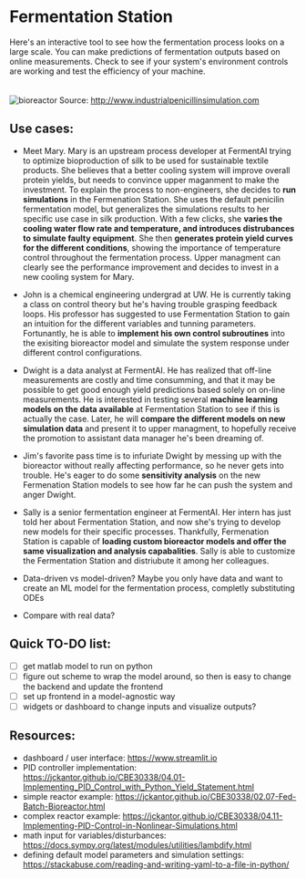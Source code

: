 # Fermentation Station
Here's an interactive tool to see how the fermentation process looks on a large scale. You can make predictions of fermentation outputs based on online measurements.
Check to see if your system's environment controls are working and test the efficiency of your machine.
\
\
\
![bioreactor](http://www.industrialpenicillinsimulation.com/images/IndPenSim_input_outputs_V2.png)
Source: http://www.industrialpenicillinsimulation.com
## Use cases:

- Meet Mary. Mary is an upstream process developer at FermentAI trying to optimize bioproduction of silk to be used for sustainable textile products. She believes that a better cooling system will improve overall protein yields, but needs to convince upper maganment to make the investment. To explain the process to non-engineers, she decides to __run simulations__ in the Fermenation Station. She uses the default penicilin fermentation model, but generalizes the simulations results to her specific use case in silk production. With a few clicks, she __varies the cooling water flow rate and temperature, and introduces distrubances to simulate faulty equipment__. She then __generates protein yield curves for the different conditions__, showing the importance of temperature control throughout the fermentation process. Upper managment can clearly see the performance improvement and decides to invest in a new cooling system for Mary.

- John is a chemical engineering undergrad at UW. He is currently taking a class on control theory but he's having trouble grasping feedback loops. His professor has suggested to use Fermentation Station to gain an intuition for the different variables and tunning parameters. Fortunantly, he is able to __implement his own control subroutines__ into the exisiting bioreactor model and simulate the system response under different control configurations.

- Dwight is a data analyst at FermentAI. He has realized that off-line measurements are costly and time consumming, and that it may be possible to get good enough yield predictions based solely on on-line measurements. He is interested in testing several __machine learning models on the data available__ at Fermentation Station to see if this is actually the case. Later, he will __compare the different models on new simulation data__ and present it to upper managment, to hopefully receive the promotion to assistant data manager he's been dreaming of. 

- Jim's favorite pass time is to infuriate Dwight by messing up with the bioreactor without really affecting performance, so he never gets into trouble. He's eager to do some __sensitivity analysis__ on the new Fermenation Station models to see how far he can push the system and anger Dwight.

- Sally is a senior fermentation engineer at FermentAI. Her intern has just told her about Fermentation Station, and now she's trying to develop new models for their specific processes. Thankfully, Fermenation Station is capable of __loading custom bioreactor models and offer the same visualization and analysis capabalities__. Sally is able to customize the Fermentation Station and distriubute it among her colleagues.

- Data-driven vs model-driven? Maybe you only have data and want to create an ML model for the fermentation process, completly substituting ODEs
- Compare with real data?

## Quick TO-DO list:
- [ ] get matlab model to run on python
- [ ] figure out scheme to wrap the model around, so then is easy to change the backend and update the frontend 
- [ ] set up frontend in a model-agnostic way
- [ ] widgets or dashboard to change inputs and visualize outputs?

## Resources:
- dashboard / user interface: https://www.streamlit.io
- PID controller implementation: https://jckantor.github.io/CBE30338/04.01-Implementing_PID_Control_with_Python_Yield_Statement.html
- simple reactor example: https://jckantor.github.io/CBE30338/02.07-Fed-Batch-Bioreactor.html
- complex reactor example: https://jckantor.github.io/CBE30338/04.11-Implementing-PID-Control-in-Nonlinear-Simulations.html
- math input for variables/disturbances: https://docs.sympy.org/latest/modules/utilities/lambdify.html
- defining default model parameters and simulation settings: https://stackabuse.com/reading-and-writing-yaml-to-a-file-in-python/

